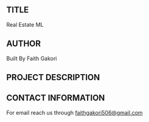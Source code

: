 ##  TITLE
 Real Estate ML

## AUTHOR
  Built By Faith Gakori

## PROJECT DESCRIPTION

## CONTACT INFORMATION
 For email reach us through faithgakori506@gmail.com